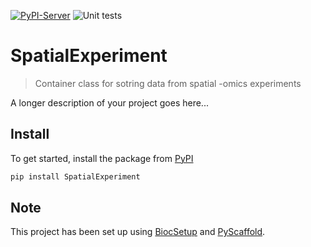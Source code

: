 [![PyPI-Server](https://img.shields.io/pypi/v/SpatialExperiment.svg)](https://pypi.org/project/SpatialExperiment/)
![Unit tests](https://github.com/BiocPy/SpatialExperiment/actions/workflows/pypi-test.yml/badge.svg)

# SpatialExperiment

> Container class for sotring data from spatial -omics experiments

A longer description of your project goes here...

## Install

To get started, install the package from [PyPI](https://pypi.org/project/SpatialExperiment/)

```bash
pip install SpatialExperiment
```

<!-- biocsetup-notes -->

## Note

This project has been set up using [BiocSetup](https://github.com/biocpy/biocsetup)
and [PyScaffold](https://pyscaffold.org/).
